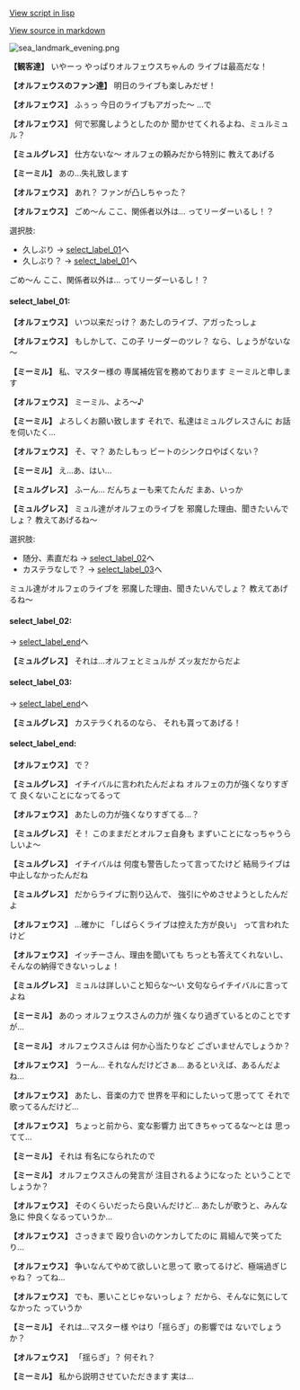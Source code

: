 [View script in lisp](../scripts/202292040.txt)

[View source in markdown](202292040.md)

![sea_landmark_evening.png](../images/backgrounds/sea_landmark_evening.png)

**【観客達】**
いやーっ
やっぱりオルフェウスちゃんの
ライブは最高だな！

**【オルフェウスのファン達】**
明日のライブも楽しみだぜ！

**【オルフェウス】**
ふぅっ
今日のライブもアガった～
…で

**【オルフェウス】**
何で邪魔しようとしたのか
聞かせてくれるよね、ミュルミュル？

**【ミュルグレス】**
仕方ないな～
オルフェの頼みだから特別に
教えてあげる

**【ミーミル】**
あの…失礼致します

**【オルフェウス】**
あれ？
ファンが凸しちゃった？

**【オルフェウス】**
ごめ～ん
ここ、関係者以外は…
ってリーダーいるし！？

選択肢:
- 久しぶり → [select_label_01](#select_label_01)へ
- 久しぶり？ → [select_label_01](#select_label_01)へ

ごめ～ん
ここ、関係者以外は…
ってリーダーいるし！？

#### select_label_01:

**【オルフェウス】**
いつ以来だっけ？
あたしのライブ、アガったっしょ

**【オルフェウス】**
もしかして、この子
リーダーのツレ？
なら、しょうがないな～

**【ミーミル】**
私、マスター様の
専属補佐官を務めております
ミーミルと申します

**【オルフェウス】**
ミーミル、よろ～♪

**【ミーミル】**
よろしくお願い致します
それで、私達はミュルグレスさんに
お話を伺いたく…

**【オルフェウス】**
そ、マ？
あたしもっ
ビートのシンクロやばくない？

**【ミーミル】**
え…あ、はい…

**【ミュルグレス】**
ふーん…
だんちょーも来てたんだ
まあ、いっか

**【ミュルグレス】**
ミュル達がオルフェのライブを
邪魔した理由、聞きたいんでしょ？
教えてあげるね～

選択肢:
- 随分、素直だね → [select_label_02](#select_label_02)へ
- カステラなしで？ → [select_label_03](#select_label_03)へ

ミュル達がオルフェのライブを
邪魔した理由、聞きたいんでしょ？
教えてあげるね～

#### select_label_02:
 → [select_label_end](#select_label_end)へ

**【ミュルグレス】**
それは…オルフェとミュルが
ズッ友だからだよ

#### select_label_03:
 → [select_label_end](#select_label_end)へ

**【ミュルグレス】**
カステラくれるのなら、
それも貰ってあげる！

#### select_label_end:

**【オルフェウス】**
で？

**【ミュルグレス】**
イチイバルに言われたんだよね
オルフェの力が強くなりすぎて
良くないことになってるって

**【オルフェウス】**
あたしの力が強くなりすぎてる…？

**【ミュルグレス】**
そ！
このままだとオルフェ自身も
まずいことになっちゃうらしいよ～

**【ミュルグレス】**
イチイバルは
何度も警告したって言ってたけど
結局ライブは中止しなかったんだね

**【ミュルグレス】**
だからライブに割り込んで、
強引にやめさせようとしたんだよ

**【オルフェウス】**
…確かに
「しばらくライブは控えた方が良い」
って言われたけど

**【オルフェウス】**
イッチーさん、理由を聞いても
ちっとも答えてくれないし、
そんなの納得できないっしょ！

**【ミュルグレス】**
ミュルは詳しいこと知らな～い
文句ならイチイバルに言ってよね

**【ミーミル】**
あのっ
オルフェウスさんの力が
強くなり過ぎているとのことですが…

**【ミーミル】**
オルフェウスさんは
何か心当たりなど
ございませんでしょうか？

**【オルフェウス】**
うーん…
それなんだけどさぁ…
あるといえば、あるんだよね…

**【オルフェウス】**
あたし、音楽の力で
世界を平和にしたいって思ってて
それで歌ってるんだけど…

**【オルフェウス】**
ちょっと前から、変な影響力
出てきちゃってるな～とは
思ってて…

**【ミーミル】**
それは
有名になられたので

**【ミーミル】**
オルフェウスさんの発言が
注目されるようになった
ということでしょうか？

**【オルフェウス】**
そのくらいだったら良いんだけど…
あたしが歌うと、みんな急に
仲良くなるっていうか…

**【オルフェウス】**
さっきまで
殴り合いのケンカしてたのに
肩組んで笑ってたり…

**【オルフェウス】**
争いなんてやめて欲しいと思って
歌ってるけど、極端過ぎじゃね？
ってね…

**【オルフェウス】**
でも、悪いことじゃないっしょ？
だから、そんなに気にしてなかった
っていうか

**【ミーミル】**
それは…マスター様
やはり「揺らぎ」の影響では
ないでしょうか？

**【オルフェウス】**
「揺らぎ」？
何それ？

**【ミーミル】**
私から説明させていただきます
実は…

